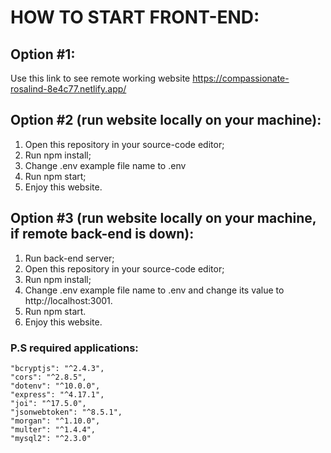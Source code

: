 # HOW TO START FRONT-END:

## Option #1:

Use this link to see remote working website https://compassionate-rosalind-8e4c77.netlify.app/

## Option #2 (run website locally on your machine):

1. Open this repository in your source-code editor;
2. Run npm install;
3. Change .env example file name to .env
4. Run npm start;
5. Enjoy this website.

## Option #3 (run website locally on your machine, if remote back-end is down):

1. Run back-end server;
2. Open this repository in your source-code editor;
3. Run npm install;
4. Change .env example file name to .env and change its value to http://localhost:3001.
5. Run npm start.
6. Enjoy this website.


### P.S required applications:
    "bcryptjs": "^2.4.3",
    "cors": "^2.8.5",
    "dotenv": "^10.0.0",
    "express": "^4.17.1",
    "joi": "^17.5.0",
    "jsonwebtoken": "^8.5.1",
    "morgan": "^1.10.0",
    "multer": "^1.4.4",
    "mysql2": "^2.3.0"
